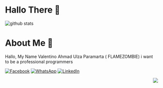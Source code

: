 # Hallo There 👋

![github stats](https://github-readme-stats.vercel.app/api?username=FLAMEZOMBIE&show_icons=true&theme=radical)

# About Me :tada:

Hallo, My Name Valentino Ahmad Ulza Paramarta ( FLAMEZOMBIE) i want to be a professional programmers

[![Facebook](https://cdn4.iconfinder.com/data/icons/social-media-2210/24/Instagram-24.png)](https://www.instagram.com/u.paramarta_yt/)
[![WhatsApp](https://cdn3.iconfinder.com/data/icons/social-media-chamfered-corner/154/whatsapp-24.png)](https://wa.me/628157642183)
[![LinkedIn](https://cdn3.iconfinder.com/data/icons/social-media-chamfered-corner/154/linkedin-24.png)](https://www.linkedin.com/in/ulza-paramarta-22a7691b2/)

<img src="https://komarev.com/ghpvc/?username=FLAMEZOMBIE&color=blue&style=flat-square" align="right" />

